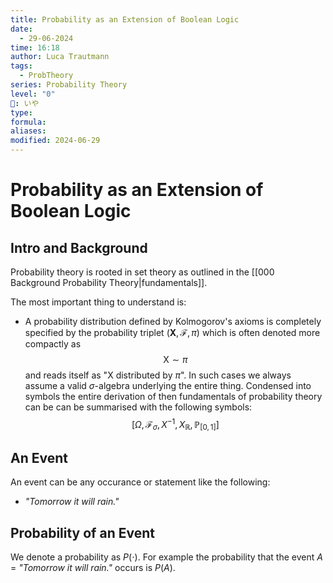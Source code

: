 ```yaml
---
title: Probability as an Extension of Boolean Logic
date:
  - 29-06-2024
time: 16:18
author: Luca Trautmann
tags:
  - ProbTheory
series: Probability Theory
level: "0"
🍙: いや
type: 
formula: 
aliases: 
modified: 2024-06-29
---
```

# Probability as an Extension of Boolean Logic

## Intro and Background
Probability theory is rooted in set theory as outlined in the [[000 Background Probability Theory|fundamentals]]. 

The most important thing to understand is:
- A probability distribution defined by Kolmogorov's axioms is completely specified by the probability triplet $(\mathbf{X}, \mathcal{F}, \pi)$ which is often denoted more compactly as $$\mathrm{X} \sim \pi$$and reads itself as "X distributed by $\pi$". In such cases we always assume a valid $\sigma$-algebra underlying the entire thing. Condensed into symbols the entire derivation of then fundamentals of probability theory can be can be summarised with the following symbols:$$\left [\Omega, \mathcal{F}_{\sigma}, X^{-1}, X_{\mathbb{R}}, \mathbb{P}_{[0,1]} \right ]$$


## An Event
An event can be any occurance or statement like the following:

- _"Tomorrow it will rain."_

## Probability of an Event
We denote a probability as $P(\cdot)$. For example the probability that the event $A$ = _"Tomorrow it will rain."_ occurs is $P(A)$.   